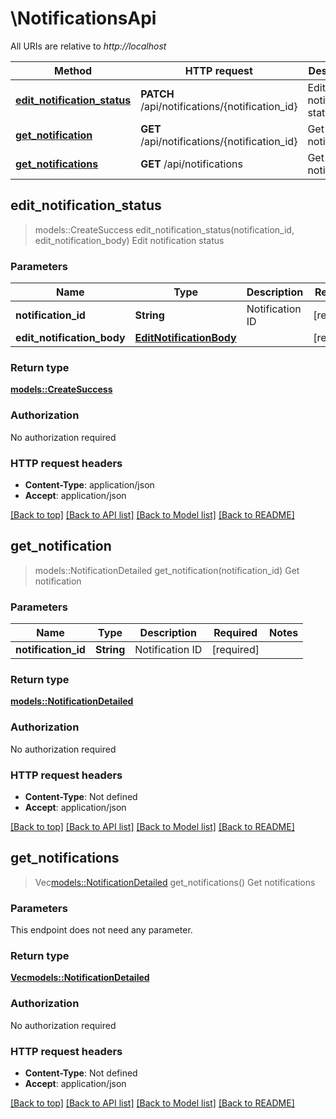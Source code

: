# \NotificationsApi

All URIs are relative to *http://localhost*

Method | HTTP request | Description
------------- | ------------- | -------------
[**edit_notification_status**](NotificationsApi.md#edit_notification_status) | **PATCH** /api/notifications/{notification_id} | Edit notification status
[**get_notification**](NotificationsApi.md#get_notification) | **GET** /api/notifications/{notification_id} | Get notification
[**get_notifications**](NotificationsApi.md#get_notifications) | **GET** /api/notifications | Get notifications



## edit_notification_status

> models::CreateSuccess edit_notification_status(notification_id, edit_notification_body)
Edit notification status

### Parameters


Name | Type | Description  | Required | Notes
------------- | ------------- | ------------- | ------------- | -------------
**notification_id** | **String** | Notification ID | [required] |
**edit_notification_body** | [**EditNotificationBody**](EditNotificationBody.md) |  | [required] |

### Return type

[**models::CreateSuccess**](CreateSuccess.md)

### Authorization

No authorization required

### HTTP request headers

- **Content-Type**: application/json
- **Accept**: application/json

[[Back to top]](#) [[Back to API list]](../README.md#documentation-for-api-endpoints) [[Back to Model list]](../README.md#documentation-for-models) [[Back to README]](../README.md)


## get_notification

> models::NotificationDetailed get_notification(notification_id)
Get notification

### Parameters


Name | Type | Description  | Required | Notes
------------- | ------------- | ------------- | ------------- | -------------
**notification_id** | **String** | Notification ID | [required] |

### Return type

[**models::NotificationDetailed**](Notification_Detailed.md)

### Authorization

No authorization required

### HTTP request headers

- **Content-Type**: Not defined
- **Accept**: application/json

[[Back to top]](#) [[Back to API list]](../README.md#documentation-for-api-endpoints) [[Back to Model list]](../README.md#documentation-for-models) [[Back to README]](../README.md)


## get_notifications

> Vec<models::NotificationDetailed> get_notifications()
Get notifications

### Parameters

This endpoint does not need any parameter.

### Return type

[**Vec<models::NotificationDetailed>**](Notification_Detailed.md)

### Authorization

No authorization required

### HTTP request headers

- **Content-Type**: Not defined
- **Accept**: application/json

[[Back to top]](#) [[Back to API list]](../README.md#documentation-for-api-endpoints) [[Back to Model list]](../README.md#documentation-for-models) [[Back to README]](../README.md)

